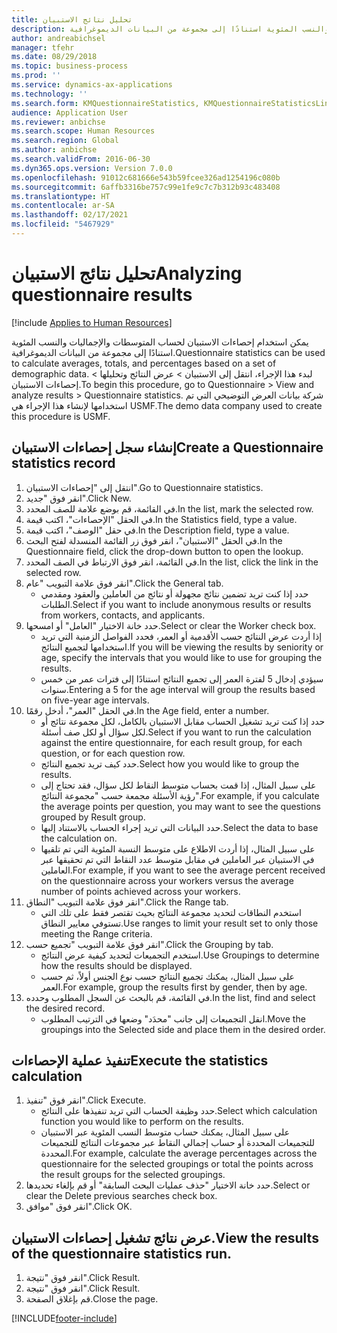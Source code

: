 ```yaml
---
title: تحليل نتائج الاستبيان
description: يمكن استخدام إحصاءات الاستبيان لحساب المتوسطات والإجماليات والنسب المئوية استنادًا إلى مجموعة من البيانات الديموغرافية.
author: andreabichsel
manager: tfehr
ms.date: 08/29/2018
ms.topic: business-process
ms.prod: ''
ms.service: dynamics-ax-applications
ms.technology: ''
ms.search.form: KMQuestionnaireStatistics, KMQuestionnaireStatisticsLine, HcmLearningWorkspace
audience: Application User
ms.reviewer: anbichse
ms.search.scope: Human Resources
ms.search.region: Global
ms.author: anbichse
ms.search.validFrom: 2016-06-30
ms.dyn365.ops.version: Version 7.0.0
ms.openlocfilehash: 91012c681666e543b59fcee326ad1254196c080b
ms.sourcegitcommit: 6affb3316be757c99e1fe9c7c7b312b93c483408
ms.translationtype: HT
ms.contentlocale: ar-SA
ms.lasthandoff: 02/17/2021
ms.locfileid: "5467929"
---
```

# <a name="analyzing-questionnaire-results"></a><span data-ttu-id="2e7d5-103">تحليل نتائج الاستبيان</span><span class="sxs-lookup"><span data-stu-id="2e7d5-103">Analyzing questionnaire results</span></span>

[!include [Applies to Human Resources](../includes/applies-to-hr.md)]



<span data-ttu-id="2e7d5-104">يمكن استخدام إحصاءات الاستبيان لحساب المتوسطات والإجماليات والنسب المئوية استنادًا إلى مجموعة من البيانات الديموغرافية.</span><span class="sxs-lookup"><span data-stu-id="2e7d5-104">Questionnaire statistics can be used to calculate averages, totals, and percentages based on a set of demographic data.</span></span> <span data-ttu-id="2e7d5-105">لبدء هذا الإجراء، انتقل إلى الاستبيان > عرض النتائج وتحليلها‬ > إحصاءات الاستبيان‬.</span><span class="sxs-lookup"><span data-stu-id="2e7d5-105">To begin this procedure, go to Questionnaire > View and analyze results > Questionnaire statistics.</span></span> <span data-ttu-id="2e7d5-106">شركة بيانات العرض التوضيحي التي تم استخدامها لإنشاء هذا الإجراء هي USMF.</span><span class="sxs-lookup"><span data-stu-id="2e7d5-106">The demo data company used to create this procedure is USMF.</span></span>


## <a name="create-a-questionnaire-statistics-record"></a><span data-ttu-id="2e7d5-107">إنشاء سجل إحصاءات الاستبيان‬</span><span class="sxs-lookup"><span data-stu-id="2e7d5-107">Create a Questionnaire statistics record</span></span>
1. <span data-ttu-id="2e7d5-108">انتقل إلى "إحصاءات الاستبيان".</span><span class="sxs-lookup"><span data-stu-id="2e7d5-108">Go to Questionnaire statistics.</span></span>
2. <span data-ttu-id="2e7d5-109">انقر فوق "جديد".</span><span class="sxs-lookup"><span data-stu-id="2e7d5-109">Click New.</span></span>
3. <span data-ttu-id="2e7d5-110">في القائمة، قم بوضع علامة للصف المحدد.</span><span class="sxs-lookup"><span data-stu-id="2e7d5-110">In the list, mark the selected row.</span></span>
4. <span data-ttu-id="2e7d5-111">في الحقل "الإحصاءات‬"، اكتب قيمة.</span><span class="sxs-lookup"><span data-stu-id="2e7d5-111">In the Statistics field, type a value.</span></span>
5. <span data-ttu-id="2e7d5-112">في حقل "الوصف"، اكتب قيمة.</span><span class="sxs-lookup"><span data-stu-id="2e7d5-112">In the Description field, type a value.</span></span>
6. <span data-ttu-id="2e7d5-113">في الحقل "الاستبيان"، انقر فوق زر القائمة المنسدلة لفتح البحث.</span><span class="sxs-lookup"><span data-stu-id="2e7d5-113">In the Questionnaire field, click the drop-down button to open the lookup.</span></span>
7. <span data-ttu-id="2e7d5-114">في القائمة، انقر فوق الارتباط في الصف المحدد.</span><span class="sxs-lookup"><span data-stu-id="2e7d5-114">In the list, click the link in the selected row.</span></span>
8. <span data-ttu-id="2e7d5-115">انقر فوق علامة التبويب "عام".</span><span class="sxs-lookup"><span data-stu-id="2e7d5-115">Click the General tab.</span></span>
    * <span data-ttu-id="2e7d5-116">حدد إذا كنت تريد تضمين نتائج مجهولة أو نتائج من العاملين والعقود ومقدمي الطلبات.</span><span class="sxs-lookup"><span data-stu-id="2e7d5-116">Select if you want to include anonymous results or results from workers, contacts, and applicants.</span></span>  
9. <span data-ttu-id="2e7d5-117">حدد خانة الاختيار "العامل" أو امسحها.</span><span class="sxs-lookup"><span data-stu-id="2e7d5-117">Select or clear the Worker check box.</span></span>
    * <span data-ttu-id="2e7d5-118">إذا أردت عرض النتائج حسب الأقدمية أو العمر، فحدد الفواصل الزمنية التي تريد استخدامها لتجميع النتائج.</span><span class="sxs-lookup"><span data-stu-id="2e7d5-118">If you will be viewing the results by seniority or age, specify the intervals that you would like to use for grouping the results.</span></span>  
    * <span data-ttu-id="2e7d5-119">سيؤدي إدخال 5 لفترة العمر إلى تجميع النتائج استنادًا إلى فترات عمر من خمس سنوات.</span><span class="sxs-lookup"><span data-stu-id="2e7d5-119">Entering a 5 for the age interval will group the results based on five-year age intervals.</span></span>  
10. <span data-ttu-id="2e7d5-120">في الحقل "العمر"، أدخل رقمًا.</span><span class="sxs-lookup"><span data-stu-id="2e7d5-120">In the Age field, enter a number.</span></span>
    * <span data-ttu-id="2e7d5-121">حدد إذا كنت تريد تشغيل الحساب مقابل الاستبيان بالكامل، لكل مجموعة نتائج أو لكل سؤال أو لكل صف أسئلة.</span><span class="sxs-lookup"><span data-stu-id="2e7d5-121">Select if you want to run the calculation against the entire questionnaire, for each result group, for each question, or for each question row.</span></span>  
    * <span data-ttu-id="2e7d5-122">حدد كيف تريد تجميع النتائج.</span><span class="sxs-lookup"><span data-stu-id="2e7d5-122">Select how you would like to group the results.</span></span>  
    * <span data-ttu-id="2e7d5-123">على سبيل المثال، إذا قمت بحساب متوسط النقاط لكل سؤال، فقد تحتاج إلى رؤية الأسئلة مجمعة حسب "مجموعة النتائج".</span><span class="sxs-lookup"><span data-stu-id="2e7d5-123">For example, if you calculate the average points per question, you may want to see the questions grouped by Result group.</span></span>  
    * <span data-ttu-id="2e7d5-124">حدد البيانات التي تريد إجراء الحساب بالاستناد إليها.</span><span class="sxs-lookup"><span data-stu-id="2e7d5-124">Select the data to base the calculation on.</span></span>  
    * <span data-ttu-id="2e7d5-125">على سبيل المثال، إذا أردت الاطلاع على متوسط ‏‫النسبة المئوية‬ التي تم تلقيها في الاستبيان عبر العاملين في مقابل متوسط عدد النقاط التي تم تحقيقها عبر العاملين.</span><span class="sxs-lookup"><span data-stu-id="2e7d5-125">For example, if you want to see the average percent received on the questionnaire across your workers versus the average number of points achieved across your workers.</span></span>  
11. <span data-ttu-id="2e7d5-126">انقر فوق علامة التبويب "النطاق".</span><span class="sxs-lookup"><span data-stu-id="2e7d5-126">Click the Range tab.</span></span>
    * <span data-ttu-id="2e7d5-127">استخدم النطاقات لتحديد مجموعة النتائج بحيث تقتصر فقط على تلك التي تستوفي معايير النطاق.</span><span class="sxs-lookup"><span data-stu-id="2e7d5-127">Use ranges to limit your result set to only those meeting the Range criteria.</span></span>  
12. <span data-ttu-id="2e7d5-128">انقر فوق علامة التبويب "تجميع حسب‬".</span><span class="sxs-lookup"><span data-stu-id="2e7d5-128">Click the Grouping by tab.</span></span>
    * <span data-ttu-id="2e7d5-129">استخدم التجميعات لتحديد كيفية عرض النتائج.</span><span class="sxs-lookup"><span data-stu-id="2e7d5-129">Use Groupings to determine how the results should be displayed.</span></span>  
    * <span data-ttu-id="2e7d5-130">على سبيل المثال، يمكنك تجميع النتائج حسب نوع الجنس أولاً، ثم حسب العمر.</span><span class="sxs-lookup"><span data-stu-id="2e7d5-130">For example, group the results first by gender, then by age.</span></span>  
13. <span data-ttu-id="2e7d5-131">في القائمة، قم بالبحث عن السجل المطلوب وحدده.</span><span class="sxs-lookup"><span data-stu-id="2e7d5-131">In the list, find and select the desired record.</span></span>
    * <span data-ttu-id="2e7d5-132">انقل التجميعات إلى جانب "محدَد‬" وضعها في الترتيب المطلوب.</span><span class="sxs-lookup"><span data-stu-id="2e7d5-132">Move the groupings into the Selected side and place them in the desired order.</span></span>  

## <a name="execute-the-statistics-calculation"></a><span data-ttu-id="2e7d5-133">تنفيذ عملية الإحصاءات</span><span class="sxs-lookup"><span data-stu-id="2e7d5-133">Execute the statistics calculation</span></span>
1. <span data-ttu-id="2e7d5-134">انقر فوق "تنفيذ".</span><span class="sxs-lookup"><span data-stu-id="2e7d5-134">Click Execute.</span></span>
    * <span data-ttu-id="2e7d5-135">حدد وظيفة الحساب التي تريد تنفيذها على النتائج.</span><span class="sxs-lookup"><span data-stu-id="2e7d5-135">Select which calculation function you would like to perform on the results.</span></span>  
    * <span data-ttu-id="2e7d5-136">على سبيل المثال، يمكنك حساب متوسط النسب المئوية عبر الاستبيان للتجميعات المحددة أو حساب إجمالي النقاط عبر مجموعات النتائج للتجميعات المحددة.</span><span class="sxs-lookup"><span data-stu-id="2e7d5-136">For example, calculate the average percentages across the questionnaire for the selected groupings or total the points across the result groups for the selected groupings.</span></span>  
2. <span data-ttu-id="2e7d5-137">حدد خانة الاختيار "حذف عمليات البحث السابقة‬" أو قم بإلغاء تحديدها.</span><span class="sxs-lookup"><span data-stu-id="2e7d5-137">Select or clear the Delete previous searches check box.</span></span>
3. <span data-ttu-id="2e7d5-138">انقر فوق "موافق".</span><span class="sxs-lookup"><span data-stu-id="2e7d5-138">Click OK.</span></span>

## <a name="view-the-results-of-the-questionnaire-statistics-run"></a><span data-ttu-id="2e7d5-139">عرض نتائج تشغيل إحصاءات الاستبيان.</span><span class="sxs-lookup"><span data-stu-id="2e7d5-139">View the results of the questionnaire statistics run.</span></span>
1. <span data-ttu-id="2e7d5-140">انقر فوق "نتيجة".</span><span class="sxs-lookup"><span data-stu-id="2e7d5-140">Click Result.</span></span>
2. <span data-ttu-id="2e7d5-141">انقر فوق "نتيجة".</span><span class="sxs-lookup"><span data-stu-id="2e7d5-141">Click Result.</span></span>
3. <span data-ttu-id="2e7d5-142">قم بإغلاق الصفحة.</span><span class="sxs-lookup"><span data-stu-id="2e7d5-142">Close the page.</span></span>



[!INCLUDE[footer-include](../includes/footer-banner.md)]